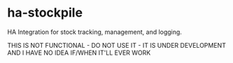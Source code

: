 # ha-stockpile
HA Integration for stock tracking, management, and logging.

THIS IS NOT FUNCTIONAL - DO NOT USE IT - IT IS UNDER DEVELOPMENT AND I HAVE NO IDEA IF/WHEN IT'LL EVER WORK
